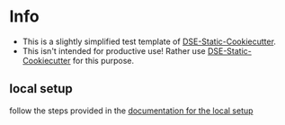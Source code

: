 # Info
* This is a slightly simplified test template of [DSE-Static-Cookiecutter](https://github.com/acdh-oeaw/dse-static-cookiecutter).
* This isn't intended for productive use! Rather use [DSE-Static-Cookiecutter](https://github.com/acdh-oeaw/dse-static-cookiecutter) for this purpose.

## local setup
follow the steps provided in the [documentation for the local setup](./run_it.md)